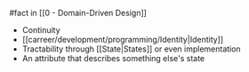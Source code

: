 #fact in [[0 - Domain-Driven Design]]

- Continuity
- [[carreer/development/programming/Identity|Identity]]
- Tractability through [[State|States]] or even implementation
- An attribute that describes something else's state
